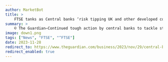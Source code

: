 ```yaml
---
author: MarketBot
title: >
    FTSE tanks as Central banks ‘risk tipping UK and other developed countries into recession’
summary: >
    © The Guardian—Continued tough action by central banks to tackle stubborn inflation risks tipping Britain and other developed countries into recession next year, the west’s leading economic thinktank has warned.
image: down1.png
tags: ["News", "FTSE", "^FTSE"]
date: 2023-11-28
redirect_to: https://www.theguardian.com/business/2023/nov/29/central-banks-risk-tipping-uk-and-other-developed-countries-into-recession
redirect_enabled: true
---
```

